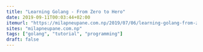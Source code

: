 ```yaml
---
title: "Learning Golang - From Zero to Hero"
date: 2019-09-11T00:03:44+02:00
itemurl: "https://milapneupane.com.np/2019/07/06/learning-golang-from-zero-to-hero/"
sites: "milapneupane.com.np"
tags: ["golang", "tutorial", "programming"]
draft: false
---
```


